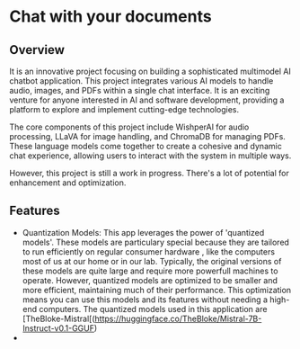 # Chat with your documents
## Overview

It is an innovative project focusing on building a sophisticated multimodel AI chatbot application. This project integrates various AI models to handle audio, images, and PDFs within a single chat interface. It is an exciting venture for anyone interested in AI and software development, providing a platform to explore and implement cutting-edge technologies.


The core components of this project include WishperAI for audio processing, LLaVA for image handling, and ChromaDB for managing PDFs. These language models come together to create a cohesive and dynamic chat experience, allowing users to interact with the system in multiple ways.


However, this project is still a work in progress. There's a lot of potential for enhancement and optimization.

## Features
*  Quantization Models: This app leverages the power of 'quantized models'. These models are particulary special because they are tailored to run efficiently on regular consumer hardware , like the computers most of us at our home or in our lab. Typically, the original versions of these models are quite large and require more powerfull machines to operate. However, quantized models are optimized to be smaller and more efficient, maintaining much of their performance. This optimization means you can use this models and its features without needing a high-end computers. The quantized models used in this application are [TheBloke-Mistral[(https://huggingface.co/TheBloke/Mistral-7B-Instruct-v0.1-GGUF)
*  
